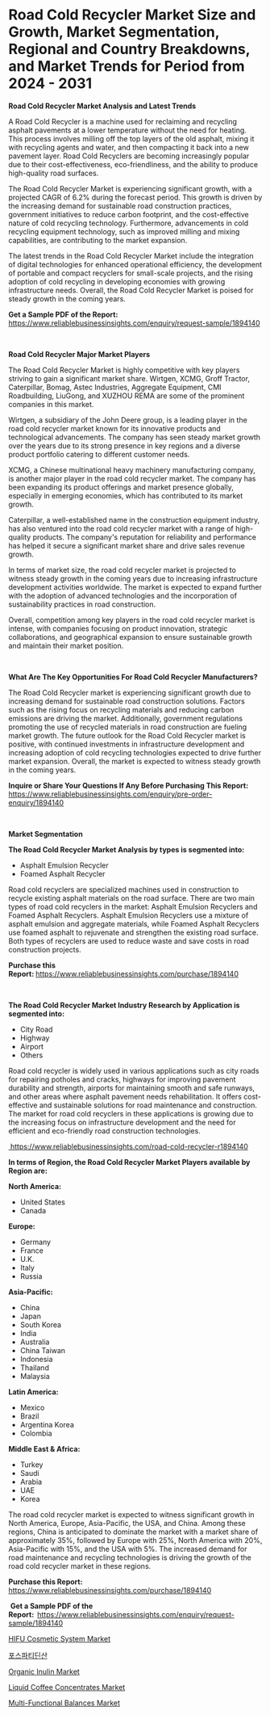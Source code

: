 <p><h1>Road Cold Recycler Market Size and Growth, Market Segmentation, Regional and Country Breakdowns, and Market Trends for Period from 2024 -  2031</h1></p><p><strong>Road Cold Recycler Market Analysis and Latest Trends</strong></p>
<p><p>A Road Cold Recycler is a machine used for reclaiming and recycling asphalt pavements at a lower temperature without the need for heating. This process involves milling off the top layers of the old asphalt, mixing it with recycling agents and water, and then compacting it back into a new pavement layer. Road Cold Recyclers are becoming increasingly popular due to their cost-effectiveness, eco-friendliness, and the ability to produce high-quality road surfaces.</p><p>The Road Cold Recycler Market is experiencing significant growth, with a projected CAGR of 6.2% during the forecast period. This growth is driven by the increasing demand for sustainable road construction practices, government initiatives to reduce carbon footprint, and the cost-effective nature of cold recycling technology. Furthermore, advancements in cold recycling equipment technology, such as improved milling and mixing capabilities, are contributing to the market expansion.</p><p>The latest trends in the Road Cold Recycler Market include the integration of digital technologies for enhanced operational efficiency, the development of portable and compact recyclers for small-scale projects, and the rising adoption of cold recycling in developing economies with growing infrastructure needs. Overall, the Road Cold Recycler Market is poised for steady growth in the coming years.</p></p>
<p><strong>Get a Sample PDF of the Report:&nbsp;</strong> <a href="https://www.reliablebusinessinsights.com/enquiry/request-sample/1894140">https://www.reliablebusinessinsights.com/enquiry/request-sample/1894140</a></p>
<p>&nbsp;</p>
<p><strong>Road Cold Recycler Major Market Players</strong></p>
<p><p>The Road Cold Recycler Market is highly competitive with key players striving to gain a significant market share. Wirtgen, XCMG, Groff Tractor, Caterpillar, Bomag, Astec Industries, Aggregate Equipment, CMI Roadbuilding, LiuGong, and XUZHOU REMA are some of the prominent companies in this market.</p><p>Wirtgen, a subsidiary of the John Deere group, is a leading player in the road cold recycler market known for its innovative products and technological advancements. The company has seen steady market growth over the years due to its strong presence in key regions and a diverse product portfolio catering to different customer needs.</p><p>XCMG, a Chinese multinational heavy machinery manufacturing company, is another major player in the road cold recycler market. The company has been expanding its product offerings and market presence globally, especially in emerging economies, which has contributed to its market growth.</p><p>Caterpillar, a well-established name in the construction equipment industry, has also ventured into the road cold recycler market with a range of high-quality products. The company's reputation for reliability and performance has helped it secure a significant market share and drive sales revenue growth.</p><p>In terms of market size, the road cold recycler market is projected to witness steady growth in the coming years due to increasing infrastructure development activities worldwide. The market is expected to expand further with the adoption of advanced technologies and the incorporation of sustainability practices in road construction.</p><p>Overall, competition among key players in the road cold recycler market is intense, with companies focusing on product innovation, strategic collaborations, and geographical expansion to ensure sustainable growth and maintain their market position.</p></p>
<p>&nbsp;</p>
<p><strong>What Are The Key Opportunities For Road Cold Recycler Manufacturers?</strong></p>
<p><p>The Road Cold Recycler market is experiencing significant growth due to increasing demand for sustainable road construction solutions. Factors such as the rising focus on recycling materials and reducing carbon emissions are driving the market. Additionally, government regulations promoting the use of recycled materials in road construction are fueling market growth. The future outlook for the Road Cold Recycler market is positive, with continued investments in infrastructure development and increasing adoption of cold recycling technologies expected to drive further market expansion. Overall, the market is expected to witness steady growth in the coming years.</p></p>
<p><strong>Inquire or Share Your Questions If Any Before Purchasing This Report:</strong> <a href="https://www.reliablebusinessinsights.com/enquiry/pre-order-enquiry/1894140">https://www.reliablebusinessinsights.com/enquiry/pre-order-enquiry/1894140</a></p>
<p>&nbsp;</p>
<p><strong>Market Segmentation</strong></p>
<p><strong>The Road Cold Recycler Market Analysis by types is segmented into:</strong></p>
<p><ul><li>Asphalt Emulsion Recycler</li><li>Foamed Asphalt Recycler</li></ul></p>
<p><p>Road cold recyclers are specialized machines used in construction to recycle existing asphalt materials on the road surface. There are two main types of road cold recyclers in the market: Asphalt Emulsion Recyclers and Foamed Asphalt Recyclers. Asphalt Emulsion Recyclers use a mixture of asphalt emulsion and aggregate materials, while Foamed Asphalt Recyclers use foamed asphalt to rejuvenate and strengthen the existing road surface. Both types of recyclers are used to reduce waste and save costs in road construction projects.</p></p>
<p><strong>Purchase this Report:&nbsp;</strong><a href="https://www.reliablebusinessinsights.com/purchase/1894140">https://www.reliablebusinessinsights.com/purchase/1894140</a></p>
<p>&nbsp;</p>
<p><strong>The Road Cold Recycler Market Industry Research by Application is segmented into:</strong></p>
<p><ul><li>City ​​Road</li><li>Highway</li><li>Airport</li><li>Others</li></ul></p>
<p><p>Road cold recycler is widely used in various applications such as city roads for repairing potholes and cracks, highways for improving pavement durability and strength, airports for maintaining smooth and safe runways, and other areas where asphalt pavement needs rehabilitation. It offers cost-effective and sustainable solutions for road maintenance and construction. The market for road cold recyclers in these applications is growing due to the increasing focus on infrastructure development and the need for efficient and eco-friendly road construction technologies.</p></p>
<p><a href="https://www.reliablebusinessinsights.com/road-cold-recycler-r1894140">&nbsp;https://www.reliablebusinessinsights.com/road-cold-recycler-r1894140</a></p>
<p><strong>In terms of Region, the Road Cold Recycler Market Players available by Region are:</strong></p>
<p>
    <p> <strong> North America: </strong>
        <ul>
            <li>United States</li>
            <li>Canada</li>
        </ul>
        </p> 
    <p> <strong> Europe: </strong>
        <ul>
            <li>Germany</li>
            <li>France</li>
            <li>U.K.</li>
            <li>Italy</li>
            <li>Russia</li>
        </ul>
        </p> 
    <p> <strong> Asia-Pacific: </strong>
        <ul>
            <li>China</li>
            <li>Japan</li>
            <li>South Korea</li>
            <li>India</li>
            <li>Australia</li>
            <li>China Taiwan</li>
            <li>Indonesia</li>
            <li>Thailand</li>
            <li>Malaysia</li>
        </ul>
        </p> 
    <p> <strong> Latin America: </strong>
        <ul>
            <li>Mexico</li>
            <li>Brazil</li>
            <li>Argentina Korea</li>
            <li>Colombia</li>
        </ul>
        </p> 
    <p> <strong> Middle East & Africa: </strong>
        <ul>
            <li>Turkey</li>
            <li>Saudi</li>
            <li>Arabia</li>
            <li>UAE</li>
            <li>Korea</li>
        </ul>
    </p>
    </p>
<p><p>The road cold recycler market is expected to witness significant growth in North America, Europe, Asia-Pacific, the USA, and China. Among these regions, China is anticipated to dominate the market with a market share of approximately 35%, followed by Europe with 25%, North America with 20%, Asia-Pacific with 15%, and the USA with 5%. The increased demand for road maintenance and recycling technologies is driving the growth of the road cold recycler market in these regions.</p></p>
<p><strong>Purchase this Report: </strong><a href="https://www.reliablebusinessinsights.com/purchase/1894140">https://www.reliablebusinessinsights.com/purchase/1894140</a></p>
<p>&nbsp;<strong>Get a Sample PDF of the Report:&nbsp;&nbsp;</strong><a href="https://www.reliablebusinessinsights.com/enquiry/request-sample/1894140">https://www.reliablebusinessinsights.com/enquiry/request-sample/1894140</a></p>
<p><strong></strong></p>
<p><p><a href="https://medium.com/@maria.hardacre7345/hifu-cosmetic-system-market-analysis-report-global-insights-by-region-type-face-aesthetic-5d4a4e3d494c">HIFU Cosmetic System Market</a></p><p><a href="https://medium.com/@iarhbiqv81/%EC%9D%B8%EC%82%B0-%EC%95%84%EC%84%B8%ED%8B%B1%EC%82%B0-%EC%8B%9C%EC%9E%A5-%EA%B7%9C%EB%AA%A8%EA%B0%80-%EC%97%B0%ED%8F%89%EA%B7%A0-11-9-%EB%A1%9C-%EC%84%B1%EC%9E%A5%ED%95%98%EA%B3%A0-%EC%9E%88%EC%9C%BC%EB%A9%B0-%EC%9D%B4-%EB%B3%B4%EA%B3%A0%EC%84%9C%EB%8A%94-%EC%9C%A0%ED%98%95-%EC%9D%91%EC%9A%A9-%EC%84%B1%EC%9E%A5-%EB%B0%8F-2024%EB%85%84%EB%B6%80%ED%84%B0-2031%EB%85%84%EA%B9%8C%EC%A7%80%EC%9D%98-%EC%98%88%EC%B8%A1-%EB%B6%84%EC%84%9D%EC%9D%84-%EB%8B%A4%EB%A3%B9%EB%8B%88%EB%8B%A4-f95d3c0034b4">포스파티딘산</a></p><p><a href="https://github.com/santosh758595/Market-Research-Report-List-5/blob/main/organic-inulin-market.md">Organic Inulin Market</a></p><p><a href="https://github.com/mqlmqing52/Market-Research-Report-List-1/blob/main/liquid-coffee-concentrates-market.md">Liquid Coffee Concentrates Market</a></p><p><a href="https://medium.com/@richard.james09789/multi-functional-balances-market-share-size-trends-industry-analysis-report-by-application-e184234a9109">Multi-Functional Balances Market</a></p></p>